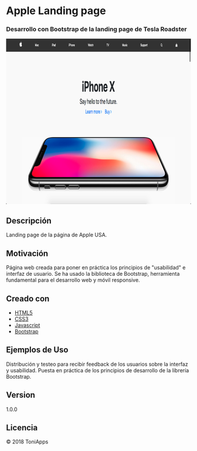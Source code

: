 # Apple Landing page
### Desarrollo con Bootstrap de la landing page de Tesla Roadster

<img src="https://github.com/Antonio1138/iphonexpage/blob/master/apple.png" alt="notes"
  width="900" height="450"/>

## Descripción
Landing page de la página de Apple USA.

## Motivación
Página web creada para poner en práctica los principios de "usabilidad" e interfaz de usuario. Se ha usado la biblioteca de Bootstrap, herramienta fundamental para el desarrollo web y móvil responsive.

## Creado con
- [HTML5](https://www.w3schools.com/html/)
- [CSS3](https://www.w3schools.com/css/default.asp)
- [Javascript](https://www.javascript.com/)
- [Bootstrap](https://getbootstrap.com/)


## Ejemplos de Uso
Distribución y testeo para recibir feedback de los usuarios sobre la interfaz y usabilidad. Puesta en práctica de los principios de desarrollo de la librería Bootstrap.

## Version

1.0.0

## Licencia
:copyright: 2018 ToniApps
